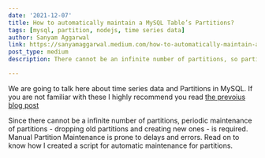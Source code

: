 ```yaml
---
date: '2021-12-07'
title: How to automatically maintain a MySQL Table’s Partitions?
tags: [mysql, partition, nodejs, time series data]
author: Sanyam Aggarwal
link: https://sanyamaggarwal.medium.com/how-to-automatically-maintain-a-mysql-tables-partitions-with-mysqlpartitionkeeper-f9923f973135
post_type: medium
description: There cannot be an infinite number of partitions, so partitioning comes with the overhead of maintenance. Manual Partition is prone to ...

---
```


We are going to talk here about time series data and Partitions in MySQL. If you are not familiar with these I highly recommend you read [the prevoius blog post](/blog/mysql-reduce-query-time-2000x)

Since there cannot be a infinite number of partitions, periodic maintenance of partitions - dropping old partitions and creating new ones - is required. Manual Partition Maintenance is prone to delays and errors. Read on to know how I created a script for automatic maintenance for partitions. 